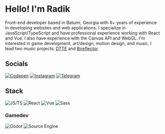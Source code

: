 # Hello! I'm Radik
Front-end developer based in Batumi, Georgia with 6+ years of experience in developing websites and web applications. I specialize in JavaScript/TypeScript and have professional experience working with React and Vue. I also have experience with the Canvas API and WebGL. I'm interested in game development, art/design, motion design, and music. I lead two music projects: [DTTE](https://open.spotify.com/artist/38MmDiW4NOzG5gvulaQqWQ) and [Bireflector](https://open.spotify.com/artist/0xzoclQiYuYRHA7zTaqPR1).


## Socials
[![Codepen](https://img.shields.io/badge/Codepen-000000?style=for-the-badge&logo=codepen&logoColor=white)](https://codepen.io/h2xdev)
[![Instagram](https://img.shields.io/badge/Instagram-E4405F?style=for-the-badge&logo=instagram&logoColor=white)](https://instagram.com/h2xdeveloper)
[![Telegram](https://img.shields.io/badge/Telegram-2CA5E0?style=for-the-badge&logo=telegram&logoColor=white)](https://t.me/h2xdeveloper)

## Stack
![JS/TS](https://img.shields.io/badge/Java\/TypeScript-007ACC?style=for-the-badge&logo=typescript&logoColor=white)
![React](https://img.shields.io/badge/React-20232A?style=for-the-badge&logo=react&logoColor=61DAFB)
![Vue](https://img.shields.io/badge/Vue%20js-35495E?style=for-the-badge&logo=vuedotjs&logoColor=4FC08D)
![Sass](https://img.shields.io/badge/Sass-CC6699?style=for-the-badge&logo=sass&logoColor=white)

### Gamedev
![Godot](https://img.shields.io/badge/Godot-478CBF?style=for-the-badge&logo=GodotEngine&logoColor=white)
![Source Engine](https://img.shields.io/badge/Source%20Engine-F2BB13?style=for-the-badge&logo=sourceengine&logoColor=white)
